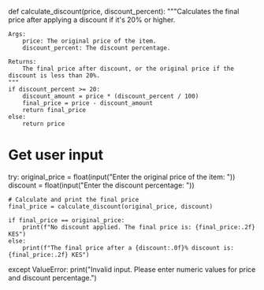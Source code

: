  def calculate_discount(price, discount_percent):
    """Calculates the final price after applying a discount if it's 20% or higher.

    Args:
        price: The original price of the item.
        discount_percent: The discount percentage.

    Returns:
        The final price after discount, or the original price if the discount is less than 20%.
    """
    if discount_percent >= 20:
        discount_amount = price * (discount_percent / 100)
        final_price = price - discount_amount
        return final_price
    else:
        return price

# Get user input
try:
    original_price = float(input("Enter the original price of the item: "))
    discount = float(input("Enter the discount percentage: "))

    # Calculate and print the final price
    final_price = calculate_discount(original_price, discount)

    if final_price == original_price:
        print(f"No discount applied. The final price is: {final_price:.2f} KES")
    else:
        print(f"The final price after a {discount:.0f}% discount is: {final_price:.2f} KES")

except ValueError:
    print("Invalid input. Please enter numeric values for price and discount percentage.")


